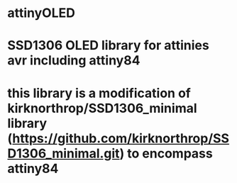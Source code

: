 # attinyOLED

# SSD1306 OLED library for attinies avr including attiny84
# this library is a modification of kirknorthrop/SSD1306_minimal library (https://github.com/kirknorthrop/SSD1306_minimal.git) to encompass attiny84
